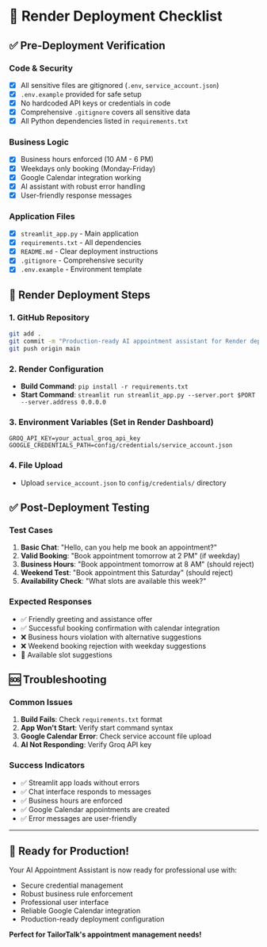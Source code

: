 # 🚀 Render Deployment Checklist

## ✅ Pre-Deployment Verification

### Code & Security
- [x] All sensitive files are gitignored (`.env`, `service_account.json`)
- [x] `.env.example` provided for safe setup
- [x] No hardcoded API keys or credentials in code
- [x] Comprehensive `.gitignore` covers all sensitive data
- [x] All Python dependencies listed in `requirements.txt`

### Business Logic
- [x] Business hours enforced (10 AM - 6 PM)
- [x] Weekdays only booking (Monday-Friday)
- [x] Google Calendar integration working
- [x] AI assistant with robust error handling
- [x] User-friendly response messages

### Application Files
- [x] `streamlit_app.py` - Main application
- [x] `requirements.txt` - All dependencies
- [x] `README.md` - Clear deployment instructions
- [x] `.gitignore` - Comprehensive security
- [x] `.env.example` - Environment template

## 🎯 Render Deployment Steps

### 1. GitHub Repository
```bash
git add .
git commit -m "Production-ready AI appointment assistant for Render deployment"
git push origin main
```

### 2. Render Configuration
- **Build Command**: `pip install -r requirements.txt`
- **Start Command**: `streamlit run streamlit_app.py --server.port $PORT --server.address 0.0.0.0`

### 3. Environment Variables (Set in Render Dashboard)
```
GROQ_API_KEY=your_actual_groq_api_key
GOOGLE_CREDENTIALS_PATH=config/credentials/service_account.json
```

### 4. File Upload
- Upload `service_account.json` to `config/credentials/` directory

## ✅ Post-Deployment Testing

### Test Cases
1. **Basic Chat**: "Hello, can you help me book an appointment?"
2. **Valid Booking**: "Book appointment tomorrow at 2 PM" (if weekday)
3. **Business Hours**: "Book appointment tomorrow at 8 AM" (should reject)
4. **Weekend Test**: "Book appointment this Saturday" (should reject)
5. **Availability Check**: "What slots are available this week?"

### Expected Responses
- ✅ Friendly greeting and assistance offer
- ✅ Successful booking confirmation with calendar integration
- ❌ Business hours violation with alternative suggestions
- ❌ Weekend booking rejection with weekday suggestions
- 📅 Available slot suggestions

## 🆘 Troubleshooting

### Common Issues
1. **Build Fails**: Check `requirements.txt` format
2. **App Won't Start**: Verify start command syntax
3. **Google Calendar Error**: Check service account file upload
4. **AI Not Responding**: Verify Groq API key

### Success Indicators
- ✅ Streamlit app loads without errors
- ✅ Chat interface responds to messages
- ✅ Business hours are enforced
- ✅ Google Calendar appointments are created
- ✅ Error messages are user-friendly

---

## 🎉 Ready for Production!

Your AI Appointment Assistant is now ready for professional use with:
- Secure credential management
- Robust business rule enforcement
- Professional user interface
- Reliable Google Calendar integration
- Production-ready deployment configuration

**Perfect for TailorTalk's appointment management needs!**

